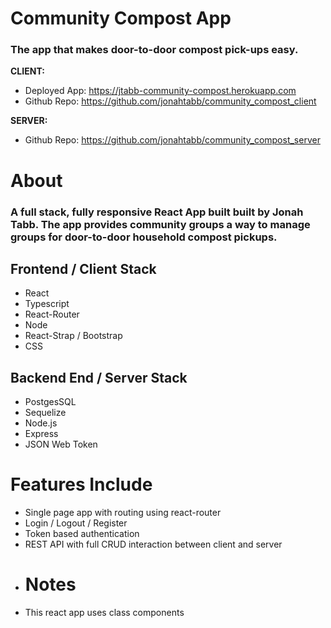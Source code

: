 # Community Compost App
### The app that makes door-to-door compost pick-ups easy.
**CLIENT:**
- Deployed App: https://jtabb-community-compost.herokuapp.com
- Github Repo: https://github.com/jonahtabb/community_compost_client

**SERVER:**
- Github Repo: https://github.com/jonahtabb/community_compost_server

# About
### A full stack, fully responsive React App built built by Jonah Tabb. The app provides community groups a way to manage groups for door-to-door household compost pickups. 
## Frontend / Client Stack
- React
- Typescript
- React-Router
- Node
- React-Strap / Bootstrap
- CSS
## Backend End / Server Stack
- PostgesSQL
- Sequelize
- Node.js
- Express
- JSON Web Token
# Features Include
- Single page app with routing using react-router
- Login / Logout / Register
- Token based authentication
- REST API with full CRUD interaction between client and server
- # Notes
- This react app uses class components
  
